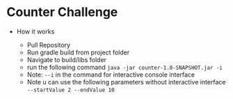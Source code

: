 # Counter Challenge
- How it works

    - Pull Repository
    - Run gradle build from project folder
    - Navigate to build/libs folder
    - run the following command
    ``java -jar counter-1.0-SNAPSHOT.jar -i``
    - Note: ``--i`` in the command for interactive console interface
    - Note u can use the following parameters without interactive interface ``--startValue 2 --endValue 10``
